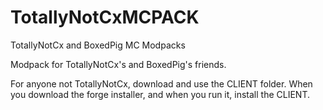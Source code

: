 # TotallyNotCxMCPACK
TotallyNotCx and BoxedPig MC Modpacks


Modpack for TotallyNotCx's and BoxedPig's friends.


For anyone not TotallyNotCx, download and use the CLIENT folder.
When you download the forge installer, and when you run it, install the CLIENT.
